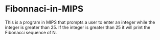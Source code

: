 #  Fibonnaci-in-MIPS


This is a program in MIPS that prompts a user to enter an integer while the integer is greater than 25. If the integer is greater than 25 it will print the Fibonacci sequence of N.
